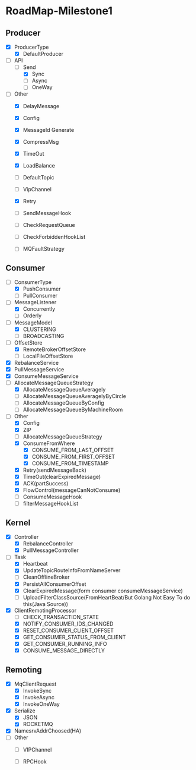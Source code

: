 # RoadMap-Milestone1
## Producer
- [x] ProducerType
    - [x] DefaultProducer
- [ ] API
    - [ ] Send
        - [x] Sync
        - [ ] Async
        - [ ] OneWay
- [ ] Other
    - [x] DelayMessage
    - [x] Config
    - [x] MessageId Generate
    - [x] CompressMsg
    - [x] TimeOut
    - [x] LoadBalance
    - [ ] DefaultTopic
    - [ ] VipChannel
    - [x] Retry
    - [ ] SendMessageHook
    - [ ] CheckRequestQueue
    - [ ] CheckForbiddenHookList
    - [ ] MQFaultStrategy



## Consumer
- [ ] ConsumerType
    - [x] PushConsumer
    - [ ] PullConsumer
- [ ] MessageListener
    - [x] Concurrently
    - [ ] Orderly
- [ ] MessageModel
    - [x] CLUSTERING
    - [ ] BROADCASTING
- [ ] OffsetStore
    - [x] RemoteBrokerOffsetStore
    - [ ] LocalFileOffsetStore
- [x] RebalanceService
- [x] PullMessageService
- [x] ConsumeMessageService
- [ ] AllocateMessageQueueStrategy
    - [x] AllocateMessageQueueAveragely
    - [ ] AllocateMessageQueueAveragelyByCircle
    - [ ] AllocateMessageQueueByConfig
    - [ ] AllocateMessageQueueByMachineRoom
- [ ] Other
    - [x] Config
    - [x] ZIP
    - [ ] AllocateMessageQueueStrategy
    - [x] ConsumeFromWhere
        - [x] CONSUME_FROM_LAST_OFFSET
        - [x] CONSUME_FROM_FIRST_OFFSET
        - [x] CONSUME_FROM_TIMESTAMP
    - [x] Retry(sendMessageBack)
    - [x] TimeOut(clearExpiredMessage)
    - [x] ACK(partSuccess)
    - [x] FlowControl(messageCanNotConsume)
    - [ ] ConsumeMessageHook
    - [ ] filterMessageHookList

## Kernel
- [x] Controller
    - [x] RebalanceController
    - [x] PullMessageController
- [ ] Task
    - [x] Heartbeat
    - [x] UpdateTopicRouteInfoFromNameServer
    - [ ] CleanOfflineBroker
    - [x] PersistAllConsumerOffset
    - [x] ClearExpiredMessage(form consumer consumeMessageService)
    - [ ] UploadFilterClassSource(FromHeartBeat/But Golang Not Easy To do this(Java Source))
- [x] ClientRemotingProcessor
    - [ ] CHECK_TRANSACTION_STATE
    - [x] NOTIFY_CONSUMER_IDS_CHANGED
    - [x] RESET_CONSUMER_CLIENT_OFFSET
    - [x] GET_CONSUMER_STATUS_FROM_CLIENT
    - [x] GET_CONSUMER_RUNNING_INFO
    - [x] CONSUME_MESSAGE_DIRECTLY
## Remoting
- [x] MqClientRequest
    - [x] InvokeSync
    - [x] InvokeAsync
    - [x] InvokeOneWay
- [x] Serialize
    - [x] JSON
    - [x] ROCKETMQ
- [x] NamesrvAddrChoosed(HA)
- [ ] Other
    - [ ] VIPChannel
    - [ ] RPCHook
    
    